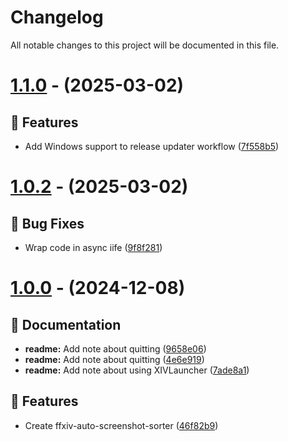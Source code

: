 # Changelog

All notable changes to this project will be documented in this file.

# [1.1.0](https://github.com/favna/ffxiv-auto-screenshot-sorter/compare/v1.0.2...v1.1.0) - (2025-03-02)

## 🚀 Features

- Add Windows support to release updater workflow ([7f558b5](https://github.com/favna/ffxiv-auto-screenshot-sorter/commit/7f558b5bc442edfa380e30a0714f758e83ab4f3f))

# [1.0.2](https://github.com/favna/ffxiv-auto-screenshot-sorter/compare/v1.0.1...v1.0.2) - (2025-03-02)

## 🐛 Bug Fixes

- Wrap code in async iife ([9f8f281](https://github.com/favna/ffxiv-auto-screenshot-sorter/commit/9f8f2813eabddf5ba2ebafc5b06ff0b43e58a3f0))

# [1.0.0](https://github.com/favna/ffxiv-auto-screenshot-sorter/tree/v1.0.0) - (2024-12-08)

## 📝 Documentation

- **readme:** Add note about quitting ([9658e06](https://github.com/favna/ffxiv-auto-screenshot-sorter/commit/9658e06bb4cd843dd2d540f9a0e1ecaee5961a15))
- **readme:** Add note about quitting ([4e6e919](https://github.com/favna/ffxiv-auto-screenshot-sorter/commit/4e6e9199232aebe22d83504fa199d09179de70b6))
- **readme:** Add note about using XIVLauncher ([7ade8a1](https://github.com/favna/ffxiv-auto-screenshot-sorter/commit/7ade8a18ba4ae0a49ae1474c98539828f8a4e8a7))

## 🚀 Features

- Create ffxiv-auto-screenshot-sorter ([46f82b9](https://github.com/favna/ffxiv-auto-screenshot-sorter/commit/46f82b9c5ae3ed790731e21949ab2ea286d9e740))

